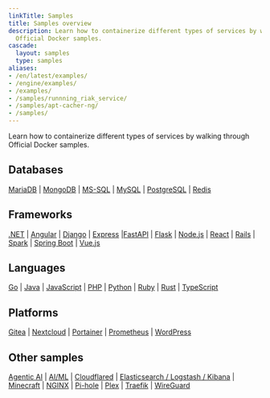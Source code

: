 ```yaml
---
linkTitle: Samples
title: Samples overview
description: Learn how to containerize different types of services by walking through
  Official Docker samples.
cascade:
  layout: samples
  type: samples
aliases:
- /en/latest/examples/
- /engine/examples/
- /examples/
- /samples/runnning_riak_service/
- /samples/apt-cacher-ng/
- /samples/
---
```


Learn how to containerize different types of services by walking through Official Docker samples.

## Databases

[MariaDB](../samples/mariadb.md) \| [MongoDB](../samples/mongodb.md) \| [MS-SQL](../samples/ms-sql.md) \| [MySQL](../samples/mysql.md) \| [PostgreSQL](../samples/postgres.md) \| [Redis](../samples/redis.md)

## Frameworks

[.NET](../samples/dotnet.md) \| [Angular](../samples/angular.md) \| [Django](../samples/django.md) \| [Express](../samples/express.md) \|[FastAPI](../samples/fastapi.md) \| [Flask](../samples/flask.md) \| [Node.js](../samples/nodejs.md) \| [React](../samples/react.md) \| [Rails](../samples/rails.md) \| [Spark](../samples/spark.md) \| [Spring Boot](../samples/spring.md) \| [Vue.js](../samples/vuejs.md)

## Languages

[Go](../samples/go.md) \| [Java](../samples/java.md) \| [JavaScript](../samples/javascript.md) \| [PHP](../samples/php.md) \| [Python](../samples/python.md) \| [Ruby](../samples/ruby.md) \| [Rust](../samples/rust.md) \| [TypeScript](../samples/typescript.md)

## Platforms

[Gitea](../samples/gitea.md) \| [Nextcloud](../samples/nextcloud.md) \| [Portainer](../samples/portainer.md) \|  [Prometheus](../samples/prometheus.md) \| [WordPress](../samples/wordpress.md)

## Other samples

[Agentic AI](../samples/agentic-ai.md) \| [AI/ML](../samples/ai-ml.md) \| [Cloudflared](../samples/cloudflared.md) \| [Elasticsearch / Logstash / Kibana](../samples/elasticsearch.md) \| [Minecraft](../samples/minecraft.md) \| [NGINX](../samples/nginx.md) \| [Pi-hole](../samples/pi-hole.md) \| [Plex](../samples/plex.md) \| [Traefik](../samples/traefik.md) \| [WireGuard](../samples/wireguard.md)
